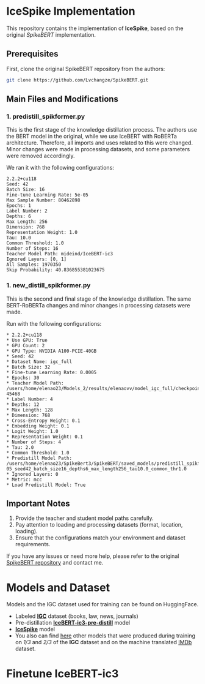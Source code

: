 # IceSpike Implementation

This repository contains the implementation of **IceSpike**, based on the original <em>SpikeBERT</em> implementation.

## Prerequisites

First, clone the original SpikeBERT repository from the authors:

```bash
git clone https://github.com/Lvchangze/SpikeBERT.git
```
## Main Files and Modifications
### 1. predistill_spikformer.py

This is the first stage of the knowledge distillation process. The authors use the BERT model in the original, while we use IceBERT with RoBERTa architecture. Therefore, all imports and uses related to this were changed. Minor changes were made in processing datasets, and some parameters were removed accordingly.

We ran it with the following configurations:

    2.2.2+cu118
    Seed: 42
    Batch Size: 16
    Fine-tune Learning Rate: 5e-05
    Max Sample Number: 80462898
    Epochs: 1
    Label Number: 2
    Depths: 6
    Max Length: 256
    Dimension: 768
    Representation Weight: 1.0
    Tau: 10.0
    Common Threshold: 1.0
    Number of Steps: 16
    Teacher Model Path: mideind/IceBERT-ic3
    Ignored Layers: [0, 1]
    All Samples: 1970350
    Skip Probability: 40.836855381023675

### 1. new_distill_spikformer.py

This is the second and final stage of the knowledge distillation. The same BERT-RoBERTa changes and minor changes in processing datasets were made.

Run with the following configurations:

    * 2.2.2+cu118
    * Use GPU: True
    * GPU Count: 2
    * GPU Type: NVIDIA A100-PCIE-40GB
    * Seed: 42
    * Dataset Name: igc_full
    * Batch Size: 32
    * Fine-tune Learning Rate: 0.0005
    * Epochs: 30
    * Teacher Model Path: /users/home/elenao23/Models_2/results/elenaovv/model_igc_full/checkpoint-45468
    * Label Number: 4
    * Depths: 12
    * Max Length: 128
    * Dimension: 768
    * Cross-Entropy Weight: 0.1
    * Embedding Weight: 0.1
    * Logit Weight: 1.0
    * Representation Weight: 0.1
    * Number of Steps: 4
    * Tau: 2.0
    * Common Threshold: 1.0
    * Predistill Model Path: /users/home/elenao23/SpikeBert3/SpikeBERT/saved_models/predistill_spikformer_common_crawl/_lr5e-05_seed42_batch_size16_depths6_max_length256_tau10.0_common_thr1.0
    * Ignored Layers: 0
    * Metric: mcc
    * Load Predistill Model: True

## Important Notes

 1. Provide the teacher and student model paths carefully.
 2. Pay attention to loading and processing datasets (format, location, loading).
 3. Ensure that the configurations match your environment and dataset requirements.

If you have any issues or need more help, please refer to the original [SpikeBERT repository](https://github.com/Lvchangze/SpikeBERT) and contact me.

# Models and Dataset

Models and the IGC dataset used for training can be found on HuggingFace.

- Labeled [**IGC**](https://huggingface.co/datasets/elenaovv/igc-labeled) dataset (books, law, news, journals)
- Pre-distillation [**IceBERT-ic3-pre-distill**](https://huggingface.co/elenaovv/IceBERT-ic3-pre-distill) model
- [**IceSpike**](https://huggingface.co/elenaovv/IceSpike) model
- You also can find [here](https://huggingface.co/elenaovv) other models that were produced during training on <em>1/3</em> and <em>2/3</em> of the **IGC** dataset and on the machine translated [IMDb](https://github.com/cadia-lvl/sentiment-analysis/blob/main/Datasets/IMDB-Dataset-GoogleTranslate-processed-nefnir.csv) dataset.

# Finetune IceBERT-ic3

